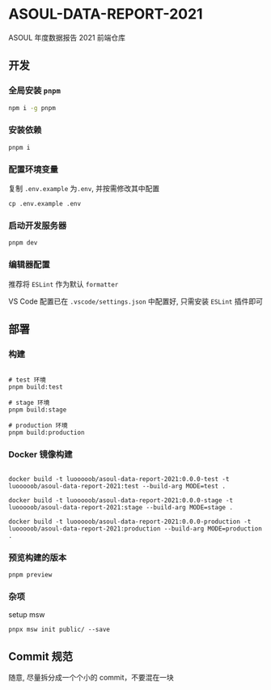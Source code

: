 # ASOUL-DATA-REPORT-2021

ASOUL 年度数据报告 2021 前端仓库

## 开发

### 全局安装 `pnpm`

```sh
npm i -g pnpm
```

### 安装依赖

```
pnpm i
```

### 配置环境变量

复制 `.env.example` 为`.env`, 并按需修改其中配置

```
cp .env.example .env
```

### 启动开发服务器

```
pnpm dev
```

### 编辑器配置

推荐将 `ESLint` 作为默认 `formatter`

VS Code 配置已在 `.vscode/settings.json` 中配置好, 只需安装 `ESLint` 插件即可

## 部署

### 构建

```

# test 环境
pnpm build:test

# stage 环境
pnpm build:stage

# production 环境
pnpm build:production

```

### Docker 镜像构建

```

docker build -t luooooob/asoul-data-report-2021:0.0.0-test -t luooooob/asoul-data-report-2021:test --build-arg MODE=test .

docker build -t luooooob/asoul-data-report-2021:0.0.0-stage -t luooooob/asoul-data-report-2021:stage --build-arg MODE=stage .

docker build -t luooooob/asoul-data-report-2021:0.0.0-production -t luooooob/asoul-data-report-2021:production --build-arg MODE=production .
```

### 预览构建的版本

```
pnpm preview
```

### 杂项

setup msw

```
pnpx msw init public/ --save
```

## Commit 规范

随意, 尽量拆分成一个个小的 commit，不要混在一块
